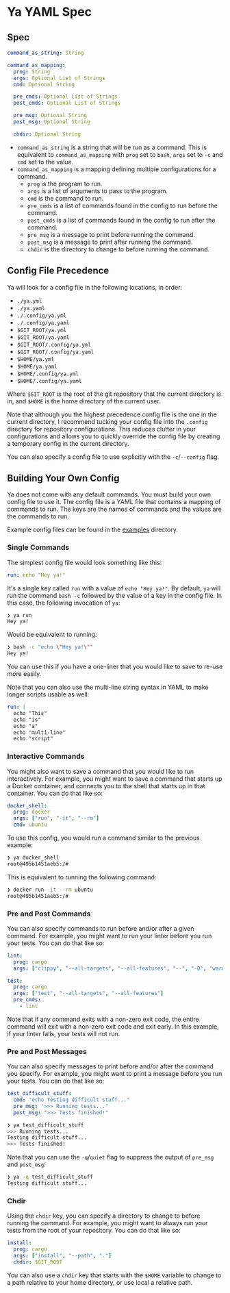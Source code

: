 # Ya YAML Spec

## Spec

```yml
command_as_string: String

command_as_mapping:
  prog: String
  args: Optional List of Strings
  cmd: Optional String

  pre_cmds: Optional List of Strings
  post_cmds: Optional List of Strings

  pre_msg: Optional String
  post_msg: Optional String

  chdir: Optional String
```

- `command_as_string` is a string that will be run as a command. This is equivalent to `command_as_mapping` with `prog` set to `bash`, `args` set to `-c` and `cmd` set to the value.
- `command_as_mapping` is a mapping defining multiple configurations for a command.
  - `prog` is the program to run.
  - `args` is a list of arguments to pass to the program.
  - `cmd` is the command to run.
  - `pre_cmds` is a list of commands found in the config to run before the command.
  - `post_cmds` is a list of commands found in the config to run after the command.
  - `pre_msg` is a message to print before running the command.
  - `post_msg` is a message to print after running the command.
  - `chdir` is the directory to change to before running the command.

## Config File Precedence

Ya will look for a config file in the following locations, in order:

- `./ya.yml`
- `./ya.yaml`
- `./.config/ya.yml`
- `./.config/ya.yaml`
- `$GIT_ROOT/ya.yml`
- `$GIT_ROOT/ya.yaml`
- `$GIT_ROOT/.config/ya.yml`
- `$GIT_ROOT/.config/ya.yaml`
- `$HOME/ya.yml`
- `$HOME/ya.yaml`
- `$HOME/.config/ya.yml`
- `$HOME/.config/ya.yaml`

Where `$GIT_ROOT` is the root of the git repository that the current directory is in, and `$HOME` is the home directory of the current user.

Note that although you the highest precedence config file is the one in the current directory, I recommend tucking your config file into the `.config` directory for repository configurations. This reduces clutter in your configurations and allows you to quickly override the config file by creating a temporary config in the current directory.

You can also specify a config file to use explicitly with the `-c`/`--config` flag.

## Building Your Own Config

Ya does not come with any default commands. You must build your own config file to use it. The config file is a YAML file that contains a mapping of commands to run. The keys are the names of commands and the values are the commands to run.

Example config files can be found in the [examples](/examples) directory.

### Single Commands

The simplest config file would look something like this:

```yml
run: echo "Hey ya!"
```

It's a single key called `run` with a value of `echo "Hey ya!"`. By default, `ya` will run the command `bash -c` followed by the value of a key in the config file. In this case, the following invocation of `ya`:

```bash
❯ ya run
Hey ya!
```

Would be equivalent to running:

```bash
❯ bash -c "echo \"Hey ya!\""
Hey ya!
```

You can use this if you have a one-liner that you would like to save to re-use more easily.

Note that you can also use the multi-line string syntax in YAML to make longer scripts usable as well:

```yml
run: |
  echo "This"
  echo "is"
  echo "a"
  echo "multi-line"
  echo "script"
```

### Interactive Commands

You might also want to save a command that you would like to run interactively. For example, you might want to save a command that starts up a Docker container, and connects you to the shell that starts up in that container. You can do that like so:

```yml
docker_shell:
  prog: docker
  args: ["run", "-it", "--rm"]
  cmd: ubuntu
```

To use this config, you would run a command similar to the previous example:

```bash
❯ ya docker_shell
root@495b1451aeb5:/#
```

This is equivalent to running the following command:

```bash
❯ docker run -it --rm ubuntu
root@495b1451aeb5:/#
```

### Pre and Post Commands

You can also specify commands to run before and/or after a given command. For example, you might want to run your linter before you run your tests. You can do that like so:

```yml
lint:
  prog: cargo
  args: ["clippy", "--all-targets", "--all-features", "--", "-D", "warnings"]

test:
  prog: cargo
  args: ["test", "--all-targets", "--all-features"]
  pre_cmds:
    - lint
```

Note that if any command exits with a non-zero exit code, the entire command will exit with a non-zero exit code and exit early. In this example, if your linter fails, your tests will not run.

### Pre and Post Messages

You can also specify messages to print before and/or after the command you specify. For example, you might want to print a message before you run your tests. You can do that like so:

```yml
test_difficult_stuff:
  cmd: "echo Testing difficult stuff..."
  pre_msg: ">>> Running tests..."
  post_msg: ">>> Tests finished!"
```

```bash
❯ ya test_difficult_stuff
>>> Running tests...
Testing difficult stuff...
>>> Tests finished!
```

Note that you can use the `-q`/`quiet` flag to suppress the output of `pre_msg` and `post_msg`:

```bash
❯ ya -q test_difficult_stuff
Testing difficult stuff...
```

### Chdir

Using the `chdir` key, you can specify a directory to change to before running the command. For example, you might want to always run your tests from the root of your repository. You can do that like so:

```yml
install:
  prog: cargo
  args: ["install", "--path", "."]
  chdir: $GIT_ROOT
```

You can also use a `chdir` key that starts with the `$HOME` variable to change to a path relative to your home directory, or use local a relative path.
